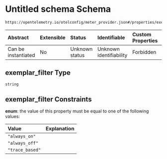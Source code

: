 # Untitled schema Schema

```txt
https://opentelemetry.io/otelconfig/meter_provider.json#/properties/exemplar_filter
```



| Abstract            | Extensible | Status         | Identifiable            | Custom Properties | Additional Properties | Access Restrictions | Defined In                                                                     |
| :------------------ | :--------- | :------------- | :---------------------- | :---------------- | :-------------------- | :------------------ | :----------------------------------------------------------------------------- |
| Can be instantiated | No         | Unknown status | Unknown identifiability | Forbidden         | Allowed               | none                | [meter\_provider.json\*](../schema/meter_provider.json "open original schema") |

## exemplar\_filter Type

`string`

## exemplar\_filter Constraints

**enum**: the value of this property must be equal to one of the following values:

| Value           | Explanation |
| :-------------- | :---------- |
| `"always_on"`   |             |
| `"always_off"`  |             |
| `"trace_based"` |             |
